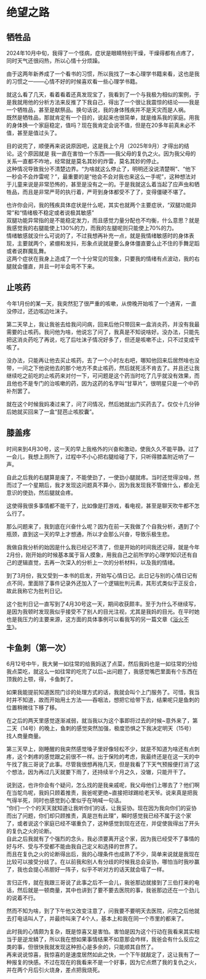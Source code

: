 # 绝望之路

## 牺牲品

2024年10月中旬，我得了一个怪病，症状是眼睛特别干燥，干燥得都有点疼了，同时天气还很闷热，所以心情十分烦躁。

由于这两年新养成了一个看书的习惯，所以我找了一本心理学书籍来看，这也是我的习惯之一——心情不好的时候喜欢看一些心理学书籍。

就这么看了几天，看着看着还真发现宝了，我看到了一个与我极为相似的案例，于是我就用他的分析方法来反推了下我自己，得出了一个很让我震惊的结论——我是一个牺牲品，甚至是献祭品。换句话说，我的身体残疾并不是天灾而是人祸。  
既然是牺牲品，那就肯定有一个目的，说起来也很简单，就是维系我的家庭。用我的身体换一个家庭稳定，值吗？现在我肯定会说不值，但是在20多年前真未必不值，甚至是值过头了。

目的说完了，顺便再来说说原因吧，这是我上个月（2025年9月）才得出的结论。这个原因就是 我一直在害怕一个东西——我父母的复仇之火。因为我父母的关系一直都不咋地，经常就是莫名其妙的炸雷，莫名其妙的停止。  
这种情况导致我分不清楚边界。“为啥就这么停止了，明明还没说清楚啊”、“他下一秒会不会炸雷呢？”，最重要的是“他会不会对我也来这么一手呢”，这种想法对于儿童来说是非常恐怖的，甚至是没有之一的。于是我就这么着当起了应声虫和牺牲品，而且是非常严苛的执行着，严苛到身体都受不了了，变得僵硬不堪了。

也许你会问，我的残疾具体症状是什么呢，其实也就两个主要症状，“双腿功能异常”和“情绪极不稳定或者说极其敏感”  
双腿功能异常指的是不能稳定发力，而且感觉力量分配也不均衡，什么意思？就是我感觉我的右腿能使上130%的力，而我的左腿呢则只能使上70%的力。  
情绪敏感就没什么可说的了，不过我想再补充一点，就是我情绪敏感时的身体表现，主要就两个，紧绷和发抖，形象点说就是要么身体僵直要么止不住的手舞足蹈或者说群魔乱舞。  
这两个症状在我身上造成了一个十分常见的现象，只要我的情绪有点波动，我的右腿就会僵直，并且一时半会弯不下来。

## 止咳药

今年1月份的某一天，我突然犯了很严重的咳嗽，从傍晚开始咳了一个通宵，一直没停过，还边咳边吐沫子。

第二天早上，我让我爸去给我问问病，回来后他只带回来一盒消炎药，并没有我最需要的止咳药。我问他为啥，他说忘了问了，我真是不知说啥好。没办法，只能先把这消炎药吃了再说，吃了后吐沫子情况好多了，但还是咳嗽不止，只不过变成干咳了。

没办法，只能再让他去买止咳药，去了一个小时左右吧，哪知他回来后居然啥也没带，一问之下他说他去的那个地方不卖止咳药，然后就死活不肯去了。并且还让我继续吃之前吃的止咳药来对付一下，可问题是这个药当时吃了几乎就没有效果，而且他也不是专门的治咳嗽的药，因为这药的名字叫“甘草片”，很明星只是一个中药补剂罢了。

就在这个时候我妈凑过来了，问了问情况，然后她就出门买药去了。仅仅十几分钟后她就买回来了一盒“琵芭止咳胶囊”。

## 膝盖疼

时间来到4月30号，这一天的早上我格外的兴奋和激动，使我久久不能平静。过了一会儿，我想上厕所了，过程中不小心把右腿给碰了下，只听得膝盖附近响了一声。

自此之后我的右腿算是废了，不能使劲了，一使劲小腿就疼。当时还觉得没啥，然而过了一个星期后，我才发现这问题真不算小，因为我发现我不管做什么，都会无意识的使劲，然后腿就会疼。

这使得我很多事情都不能干了，比如像是打游戏，看电视，甚至是聊天吹牛都不怎么行了。

那么问题来了，我到底在兴奋什么呢？因为在前一天我做了个自我分析，遇到了个瓶颈，直到这一天的早上才想通，所以才会那么兴奋，导致乐极生悲。

我做自我分析的始因是什么我已经记不清了，但是开始的时间我还记得，就是今年2月份，刚开始的时候基本属于盲人摸象，用我自己之前所学的心理学知识还有自己的逻辑直觉，去再一次深入的分析上一次的分析材料，以及我的情绪。

到了3月份，我又受到一本书的启发，开始写心情日记。此日记与别的心情日记有点不同，里面除了事件记录外还加入了一个逻辑批判元素，其形式类似于正反合，故此我称它为批判日记。

这个批判日记一直写到了4月30号这一天，期间收获颇丰。至于为什么不继续写，是因为我顿时发现我似乎接受不了别人的目光注视，尤其是我妈的目光。在平时她也是我压力的主要来源，这方面的具体事例可以看我写的另一篇文章《[浴火不生](./2025-07-05-浴火不生.md)》。

## 卡鱼刺（第一次）

6月12号中午，我大舅一如往常的给我妈送了点菜，然后我妈也是一如往常的分给我点菜吃，就这么一如往常的吃完了以后~出问题了，我感觉嘴巴里面有个东西在顶我的上颚，得，卡鱼刺了。

如果我能提前知道医院门诊的处理方式的话，我就会叫个上门服务了。可惜，我当时并不知道，故而开始用土方法——吞咽法，想把它给带下去，结果呢只是鱼刺的位置稍微往下移了移。

在之后的两天里感觉逐渐减弱，就当我以为这个事即将过去的时候~意外来了，第二天（14号）的晚上，鱼刺的感觉突然加强，极度恐惧之下我决定明天（15号）找人商量商量。

第三天早上，刚睡醒的我突然感觉嗓子里好像轻松不少，就是不知道为啥还有点刺疼，这个刺疼的感觉跟之前很不一样。出于保险的考虑，我最终还是在这一天的中午找了我三哥说了此事。尽管我很想再拖几天，但是我看了下天气预报便打消了这个想法，因为再过几天就要下雨了，还持续半个月之久，没辙，只能开干了。

说到这，也许你会有个疑问，怎么找的是我亲戚呢，我父母他们上哪去了？他们啊在当鸵鸟呢，我妈只顾着推责，我爸呢更绝~直接把球踢给老天爷。说来真是把我气得半死，同时也感觉到心里似乎在呐喊一句话。  
“你们一个个的天天就知道让我听你们的话，让我妥协。现在因为我向你们的妥协而出了问题，你们却只顾推责，真是岂有此理”，瞬时感觉我已经不属于这个家了，或者说这个家庭已经不堪重负了，这种感觉到现在还在，并促使我得出了开头的复仇之火的论断。  
自此之后我就有了个强烈的念头，我必须要离开这个家，因为我已经受不了事情的好与坏、受与不受都不能由我自己定义和选择的世界了。  
而且在复仇之火的论断得出后，我的心理条件也成熟了不少，简单来说就是我现在比较可以接受分歧了。在以前我和别人有分歧的时候我总会妥协，哪怕当时我吵赢了，我也会提心吊胆好一阵子，似乎不听对方的话天就会塌了一样。

言归正传，就在我跟三哥说了此事之后不一会儿，我爸那边就接到了三伯打来的电话，然后就是一顿商量，其中也讲到了要不要去医院的事，我爸那边还在一个劲儿的说着不行。

然而不知为啥，到了下午他又改变注意了，问我要不要明天去医院，问完之后他就去打电话叫人了，并最终叫来了4个人，基本上和我在同一个市里的都来了。

此时我的心情颇为复杂，既是惊喜又是害怕。害怕是因为这个行动在我看来其实相当于是逆龙鳞了，所以我在想如果事情结果不如意那会咋样，我爸会有什么反应之类的事，但很快我就发现这种担心是多余的，只能顺其自然了。  
再来说说惊喜，我惊喜的是速度居然如此之快，一个下午就敲定了，这让我有了一种报复的快感。不过在现在的我看来不是一个好事，因为它点燃了我的复仇之火，并在两个月后引火烧身，差点把我烧死。
